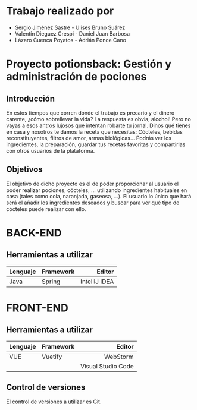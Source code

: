 Trabajo realizado por
===
- Sergio Jiménez Sastre                           - Ulises Bruno Suárez
- Valentín Dieguez Crespi                         - Daniel Juan Barbosa
- Lázaro Cuenca Poyatos                           - Adrián Ponce Cano

# Proyecto potionsback: Gestión y administración de pociones
## Introducción

En estos tiempos que corren donde el trabajo es precario y el dinero carente, ¿cómo sobrellevar la vida? La respuesta es obvia, alcohol! Pero no vayas a esos antros lujosos que intentan robarte tu jornal. Dinos qué tienes en casa y nosotros te damos la receta que necesitas: Cócteles, bebidas reconstituyentes, filtros de amor, armas biológicas… Podrás ver los ingredientes, la preparación, guardar tus recetas favoritas y compartirlas con otros usuarios de la plataforma.

## Objetivos

El objetivo de dicho proyecto es el de poder proporcionar al usuario el poder realizar pociones, cócteles, … utilizando ingredientes habituales en casa (tales como cola, naranjada, gaseosa, …).
El usuario lo único que hará será el añadir los ingredientes deseados y buscar para ver qué tipo de cócteles puede realizar con ello.

# BACK-END
## Herramientas a utilizar
| Lenguaje | Framework | Editor |
| ------ | ------ | -----: |
| Java | Spring | IntelliJ IDEA |
# FRONT-END
## Herramientas a utilizar
| Lenguaje | Framework | Editor |
| ------ | ------ | -----: |
| VUE | Vuetify | WebStorm |
|  |  | Visual Studio Code |
## Control de versiones
El control de versiones a utilizar es Git.
